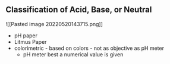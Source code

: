 ## Classification of Acid, Base, or Neutral
![[Pasted image 20220520143715.png]]
- pH paper
- Litmus Paper
- colorimetric - based on colors - not as objective as pH meter
	- pH meter best a numerical value is given